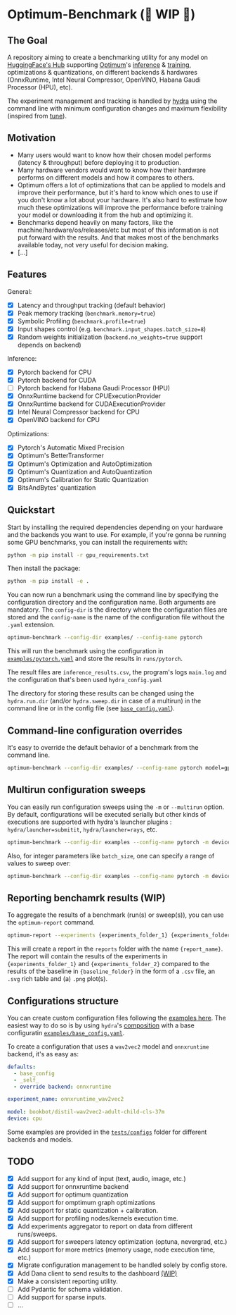 # Optimum-Benchmark (🚧 WIP 🚧)

## The Goal

A repository aiming to create a benchmarking utility for any model on [HuggingFace's Hub](https://huggingface.co/models) supporting [Optimum](https://github.com/huggingface/optimum)'s [inference](https://github.com/huggingface/optimum#accelerated-inference) & [training](https://github.com/huggingface/optimum#accelerated-training), optimizations & quantizations, on different backends & hardwares (OnnxRuntime, Intel Neural Compressor, OpenVINO, Habana Gaudi Processor (HPU), etc).

The experiment management and tracking is handled by [hydra](https://hydra.cc/) using the command line with minimum configuration changes and maximum flexibility (inspired from [tune](https://github.com/huggingface/tune)).

## Motivation

- Many users would want to know how their chosen model performs (latency & throughput) before deploying it to production.
- Many hardware vendors would want to know how their hardware performs on different models and how it compares to others.
- Optimum offers a lot of optimizations that can be applied to models and improve their performance, but it's hard to know which ones to use if you don't know a lot about your hardware. It's also hard to estimate how much these optimizations will improve the performance before training your model or downloading it from the hub and optimizing it.
- Benchmarks depend heavily on many factors, like the machine/hardware/os/releases/etc but most of this information is not put forward with the results. And that makes most of the benchmarks available today, not very useful for decision making.
- [...]

## Features

General:

- [x] Latency and throughput tracking (default behavior)
- [x] Peak memory tracking (`benchmark.memory=true`)
- [x] Symbolic Profiling (`benchmark.profile=true`)
- [x] Input shapes control (e.g. `benchmark.input_shapes.batch_size=8`)
- [x] Random weights initialization (`backend.no_weights=true` support depends on backend)

Inference:

- [x] Pytorch backend for CPU
- [x] Pytorch backend for CUDA
- [ ] Pytorch backend for Habana Gaudi Processor (HPU)
- [x] OnnxRuntime backend for CPUExecutionProvider
- [x] OnnxRuntime backend for CUDAExecutionProvider
- [x] Intel Neural Compressor backend for CPU
- [x] OpenVINO backend for CPU

Optimizations:

- [x] Pytorch's Automatic Mixed Precision
- [x] Optimum's BetterTransformer
- [x] Optimum's Optimization and AutoOptimization
- [x] Optimum's Quantization and AutoQuantization
- [x] Optimum's Calibration for Static Quantization
- [x] BitsAndBytes' quantization

## Quickstart

Start by installing the required dependencies depending on your hardware and the backends you want to use.
For example, if you're gonna be running some GPU benchmarks, you can install the requirements with:

```bash
python -m pip install -r gpu_requirements.txt
```

Then install the package:

```bash
python -m pip install -e .
```

You can now run a benchmark using the command line by specifying the configuration directory and the configuration name.
Both arguments are mandatory. The `config-dir` is the directory where the configuration files are stored and the `config-name` is the name of the configuration file without the `.yaml` extension.

```bash
optimum-benchmark --config-dir examples/ --config-name pytorch
```

This will run the benchmark using the configuration in [`examples/pytorch.yaml`](examples/pytorch.yaml) and store the results in `runs/pytorch`.

The result files are `inference_results.csv`, the program's logs `main.log` and the configuration that's been used `hydra_config.yaml`

The directory for storing these results can be changed using the `hydra.run.dir` (and/or `hydra.sweep.dir` in case of a multirun) in the command line or in the config file (see [`base_config.yaml`](examples/base_config.yaml)).

## Command-line configuration overrides

It's easy to override the default behavior of a benchmark from the command line.

```bash
optimum-benchmark --config-dir examples/ --config-name pytorch model=gpt2 device=cuda:1
```

## Multirun configuration sweeps

You can easily run configuration sweeps using the `-m` or `--multirun` option. By default, configurations will be executed serially but other kinds of executions are supported with hydra's launcher plugins : `hydra/launcher=submitit`, `hydra/launcher=rays`, etc.

```bash
optimum-benchmark --config-dir examples --config-name pytorch -m device=cpu,cuda
```

Also, for integer parameters like `batch_size`, one can specify a range of values to sweep over:

```bash
optimum-benchmark --config-dir examples --config-name pytorch -m device=cpu,cuda benchmark.input_shapes.batch_size='range(1,10,step=2)'
```

## Reporting benchamrk results (WIP)

To aggregate the results of a benchmark (run(s) or sweep(s)), you can use the `optimum-report` command.

```bash
optimum-report --experiments {experiments_folder_1} {experiments_folder_2} --baseline {baseline_folder} --report-name {report_name}
```

This will create a report in the `reports` folder with the name `{report_name}`. The report will contain the results of the experiments in `{experiments_folder_1}` and `{experiments_folder_2}` compared to the results of the baseline in `{baseline_folder}` in the form of a `.csv` file, an `.svg` rich table and (a) `.png` plot(s).

## Configurations structure

You can create custom configuration files following the [examples here](examples).
The easiest way to do so is by using `hydra`'s [composition](https://hydra.cc/docs/0.11/tutorial/composition/) with a base configuratin [`examples/base_config.yaml`](examples/base_config.yaml).

To create a configuration that uses a `wav2vec2` model and `onnxruntime` backend, it's as easy as:

```yaml
defaults:
  - base_config
  - _self_
  - override backend: onnxruntime

experiment_name: onnxruntime_wav2vec2

model: bookbot/distil-wav2vec2-adult-child-cls-37m
device: cpu
```

Some examples are provided in the [`tests/configs`](tests/configs/) folder for different backends and models.

## TODO

- [x] Add support for any kind of input (text, audio, image, etc.)
- [x] Add support for onnxruntime backend
- [x] Add support for optimum quantization
- [x] Add support for omptimum graph optimizations
- [x] Add support for static quantization + calibration.
- [x] Add support for profiling nodes/kernels execution time.
- [x] Add experiments aggregator to report on data from different runs/sweeps.
- [x] Add support for sweepers latency optimization (optuna, nevergrad, etc.)
- [x] Add support for more metrics (memory usage, node execution time, etc.)
- [x] Migrate configuration management to be handled solely by config store.
- [x] Add Dana client to send results to the dashboard [(WIP)](https://github.com/huggingface/dana)
- [x] Make a consistent reporting utility.
- [ ] Add Pydantic for schema validation.
- [ ] Add support for sparse inputs.
- [ ] ...
